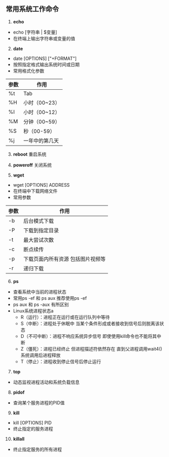 ## 常用系统工作命令
1. **echo**
  - echo [字符串 | $变量]
  - 在终端上输出字符串或变量的值
  
2. **date**
  - date [OPTIONS] ["+FORMAT"]
  - 按照指定格式输出系统时间或日期
  - 常用格式化参数
  
**参数** | **作用**
-- | --
%t | Tab
%H | 小时（00~23）
%I | 小时（00~12）
%M | 分钟（00~59）
%S | 秒（00-59）
%j | 一年中的第几天

3. **reboot**
重启系统

4. **poweroff**
关闭系统

5. **wget**
  - wget [OPTIONS] ADDRESS
  - 在终端中下载网络文件
  - 常用参数
  
**参数** | **作用**
-- | --
-b | 后台模式下载
-P | 下载到指定目录
-t | 最大尝试次数
-c | 断点续传
-p | 下载页面内所有资源 包括图片视频等
-r | 递归下载

6. **ps**
  - 查看系统中当前的进程状态
  - 常用ps -ef 和 ps aux 推荐使用ps -ef
  - ps aux 和 ps -aux 有所区别
  - Linux系统进程状态a
    - R（运行）：进程正在运行或在运行队列中等待
    - S（中断）：进程处于休眠中 当某个条件形成或者接收到信号后则脱离该状态
    - D（不可中断）：进程不响应系统异步信号 即使使用kill命令也不能将其中断
    - Z（僵死）：进程已经终止 但进程描述符依然存在 直到父进程调用wait4()系统调用后进程释放
    - T（停止）：进程收到停止信号后停止运行
 
 7. **top**
  - 动态监视进程活动和系统负载信息
  
 8. **pidof**
  - 查询某个服务进程的PID值
  
 9. **kill**
  - kill [OPTIONS] PID
  - 终止指定的服务进程
  
 10. **killall**
  - 终止指定服务的所有进程
